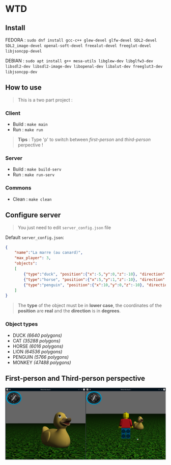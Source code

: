 # WTD

## Install

FEDORA : `sudo dnf install gcc-c++ glew-devel glfw-devel SDL2-devel SDL2_image-devel openal-soft-devel freealut-devel freeglut-devel libjsoncpp-devel`

DEBIAN : `sudo apt install g++ mesa-utils libglew-dev libglfw3-dev libsdl2-dev libsdl2-image-dev libopenal-dev libalut-dev freeglut3-dev libjsoncpp-dev`


## How to use

> This is a two part project :

### Client

* Build : `make main`
* Run : `make run`

> __Tips__ : Type 'p' to switch between *first-person* and *third-person* perpective !

### Server

* Build : `make build-serv`
* Run : `make run-serv`

### Commons

* Clean : `make clean`

## Configure server

> You just need to edit `server_config.json` file

Default `server_config.json`:
```json
{
    "name":"La marre (au canard)",
    "max_player": 3,
    "objects":
    [
        {"type":"duck", "position":{"x":-5,"y":0,"z":-10}, "direction":{"x":0,"y":0,"z":0}},
        {"type":"horse", "position":{"x":5,"y":1,"z":-10}, "direction":{"x":0,"y":90,"z":0}},
        {"type":"penguin", "position":{"x":10,"y":0,"z":-10}, "direction":{"x":0,"y":0,"z":0}}
    ]
}
```

> The __type__ of the object must be in __lower case__, the coordinates of the __position__ are __real__ and the __direction__ is in __degrees__.

### Object types

* DUCK *(6640 polygons)*
* CAT *(35288 polygons)*
* HORSE *(6016 polygons)*
* LION *(64536 polygons)*
* PENGUIN *(5766 polygons)*
* MONKEY *(47488 polygons)*

## First-person and Third-person perspective

![compare_view](perspective.png)
